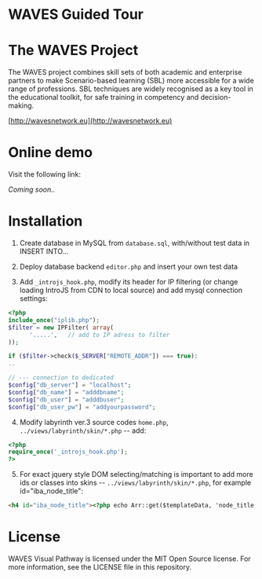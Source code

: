 # WAVES Guided Tour


# The WAVES Project

The WAVES project combines skill sets of both academic and enterprise partners to make Scenario-based learning (SBL) more accessible for a wide range of professions.  SBL techniques are widely recognised as a key tool in the educational toolkit, for safe training in competency and decision-making.

[http://wavesnetwork.eu](http://wavesnetwork.eu)

# Online demo

Visit the following link:

*Coming soon..*


# Installation

1. Create database in MySQL from ```database.sql```, with/without test data in INSERT INTO...

2. Deploy database backend ```editor.php``` and insert your own test data

3. Add ```_introjs_hook.php```, modify its header for IP filtering (or change loading IntroJS from CDN to local source) and add mysql connection settings:
```php
<?php
include_once("iplib.php");
$filter = new IPFilter( array(
      '.....',   // add to IP adress to filter
));

if ($filter->check($_SERVER["REMOTE_ADDR"]) === true):
..

// --- connection to dedicated
$config["db_server"] = "localhost";
$config["db_name"] = "adddbname";
$config["db_user"] = "adddbuser";
$config["db_user_pw"] = "addyourpassword";
```

4. Modify labyrinth ver.3 source codes ```home.php```, ```../views/labyrinth/skin/*.php``` -- add:
```php
<?php
require_once('_introjs_hook.php');
?>
```

5. For exact jquery style DOM selecting/matching is important to add more ids or classes into skins -- ```../views/labyrinth/skin/*.php```, for example id="iba_node_title":
```html
<h4 id="iba_node_title"><?php echo Arr::get($templateData, 'node_title'); ?></h4>
```


# License
WAVES Visual Pathway is licensed under the MIT Open Source license. For more information, see the LICENSE file in this repository.
